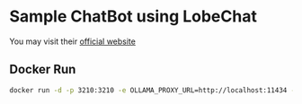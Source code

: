 # Sample ChatBot using LobeChat
You may visit their [official website](https://lobehub.com/docs/self-hosting/start)

## Docker Run
```bash
docker run -d -p 3210:3210 -e OLLAMA_PROXY_URL=http://localhost:11434 --name lobechat lobehub/lobe-chat
```